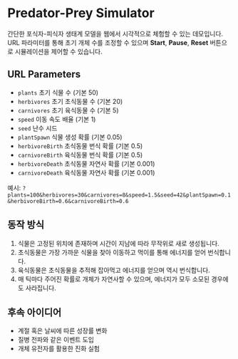 # Predator-Prey Simulator

간단한 포식자-피식자 생태계 모델을 웹에서 시각적으로 체험할 수 있는 데모입니다. URL 파라미터를 통해 초기 개체 수를 조정할 수 있으며 **Start**, **Pause**, **Reset** 버튼으로 시뮬레이션을 제어할 수 있습니다.

## URL Parameters
- `plants` 초기 식물 수 (기본 50)
- `herbivores` 초기 초식동물 수 (기본 20)
- `carnivores` 초기 육식동물 수 (기본 5)
- `speed` 이동 속도 배율 (기본 1)
- `seed` 난수 시드
- `plantSpawn` 식물 생성 확률 (기본 0.05)
- `herbivoreBirth` 초식동물 번식 확률 (기본 0.5)
- `carnivoreBirth` 육식동물 번식 확률 (기본 0.5)
- `herbivoreDeath` 초식동물 자연사 확률 (기본 0.001)
- `carnivoreDeath` 육식동물 자연사 확률 (기본 0.001)

예시: `?plants=100&herbivores=30&carnivores=8&speed=1.5&seed=42&plantSpawn=0.1&herbivoreBirth=0.6&carnivoreBirth=0.6`

## 동작 방식
1. 식물은 고정된 위치에 존재하며 시간이 지남에 따라 무작위로 새로 생성됩니다.
2. 초식동물은 가장 가까운 식물을 찾아 이동하고 먹이를 통해 에너지를 얻어 번식합니다.
3. 육식동물은 초식동물을 추적해 잡아먹고 에너지를 얻으며 역시 번식합니다.
4. 매 틱마다 주어진 확률로 개체가 자연사할 수 있으며, 에너지가 모두 소모된 경우에도 사라집니다.

## 후속 아이디어
- 계절 혹은 날씨에 따른 성장률 변화
- 질병 전파와 같은 이벤트 도입
- 개체 유전자를 활용한 진화 실험
